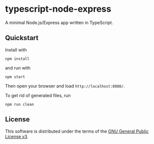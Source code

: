 # typescript-node-express

A minimal Node.js/Express app written in TypeScript.

## Quickstart

Install with

```
npm install
```

and run with

```
npm start
```

Then open your browser and load `http://localhost:8080/`.

To get rid of generated files, run

```
npm run clean
```

## License

This software is distributed under the terms of the
[GNU General Public License v3](https://www.gnu.org/licenses/gpl-3.0.en.html).
